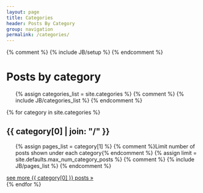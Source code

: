 ```yaml
---
layout: page
title: Categories
header: Posts By Category
group: navigation
permalink: /categories/
---
```

{% comment %} {% include JB/setup %} {% endcomment %}

# Posts by category

<ul class="tag-box-full list-unstyled list-inline">
{% assign categories_list = site.categories %}
{% comment %} {% include JB/categories_list %} {% endcomment %}
</ul>


{% for category in site.categories %}
<div class="posts-by-category posts-by-category-{{category[0]}}">
  <h2 id="{{ category[0] }}-ref">{{ category[0] | join: "/" }}</h2>
  <ul class="list-unstyled category-posts-list">
  {% assign pages_list = category[1] %}
  {% comment %}Limit number of posts shown under each category{% endcomment %}
  {% assign limit = site.defaults.max_num_category_posts %}
  {% comment %} {% include JB/pages_list %} {% endcomment %}
  </ul>
  <a href="{{category[0]}}" class="btn btn-default">see more {{ category[0] }} posts &raquo;</a>
</div>
{% endfor %}
